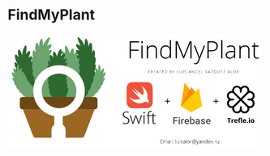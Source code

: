 # FindMyPlant
![Image of FindMyPlant](https://github.com/LuisAlor/FindMyPlant/blob/master/gitImages/project-banner.png)

